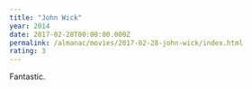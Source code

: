 ```yaml
---
title: "John Wick"
year: 2014
date: 2017-02-28T00:00:00.000Z
permalink: /almanac/movies/2017-02-28-john-wick/index.html
rating: 3
---
```


Fantastic.
